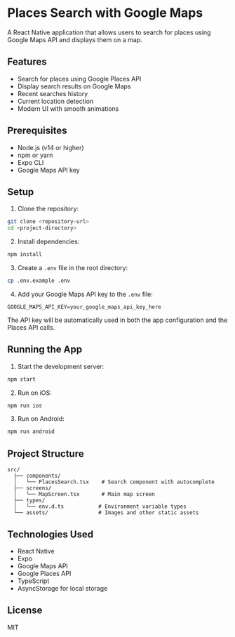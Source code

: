 # Places Search with Google Maps

A React Native application that allows users to search for places using Google Maps API and displays them on a map.

## Features

- Search for places using Google Places API
- Display search results on Google Maps
- Recent searches history
- Current location detection
- Modern UI with smooth animations

## Prerequisites

- Node.js (v14 or higher)
- npm or yarn
- Expo CLI
- Google Maps API key

## Setup

1. Clone the repository:
```bash
git clone <repository-url>
cd <project-directory>
```

2. Install dependencies:
```bash
npm install
```

3. Create a `.env` file in the root directory:
```bash
cp .env.example .env
```

4. Add your Google Maps API key to the `.env` file:
```
GOOGLE_MAPS_API_KEY=your_google_maps_api_key_here
```

The API key will be automatically used in both the app configuration and the Places API calls.

## Running the App

1. Start the development server:
```bash
npm start
```

2. Run on iOS:
```bash
npm run ios
```

3. Run on Android:
```bash
npm run android
```

## Project Structure

```
src/
  ├── components/
  │   └── PlacesSearch.tsx    # Search component with autocomplete
  ├── screens/
  │   └── MapScreen.tsx       # Main map screen
  ├── types/
  │   └── env.d.ts           # Environment variable types
  └── assets/                # Images and other static assets
```

## Technologies Used

- React Native
- Expo
- Google Maps API
- Google Places API
- TypeScript
- AsyncStorage for local storage

## License

MIT 